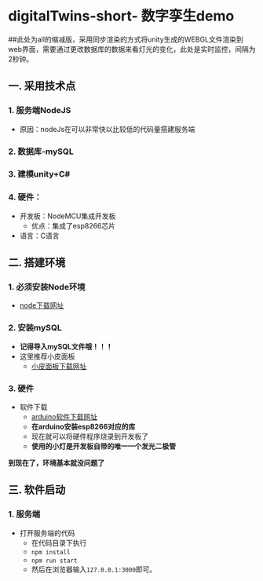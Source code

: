 # digitalTwins-short- 数字孪生demo
##此处为all的缩减版，采用同步渲染的方式将unity生成的WEBGL文件渲染到web界面，需要通过更改数据库的数据来看灯光的变化，此处是实时监控，间隔为2秒钟。

## 一. 采用技术点

### 1. 服务端NodeJS

+ 原因：nodeJs在可以非常快以比较低的代码量搭建服务端

### 2. 数据库-mySQL

### 3. 建模unity+C#

### 4. 硬件：

+ 开发板：NodeMCU集成开发板
  + 优点：集成了esp8266芯片
+ 语言：C语言

## 二. 搭建环境

### 1. 必须安装Node环境

+ [node下载网址](https://nodejs.org/en/)

### 2. 安装mySQL

+ **记得导入mySQL文件哦！！！**
+ 这里推荐小皮面板
  + [小皮面板下载网址](https://www.xp.cn/download.html)

### 3. 硬件

+ 软件下载
  + [arduino软件下载网址](https://www.arduino.cc/en/software)
  + **在arduino安装esp8266对应的库**
  + 现在就可以将硬件程序烧录到开发板了
  + **使用的小灯是开发板自带的唯一一个发光二极管**

**到现在了，环境基本就没问题了**

## 三. 软件启动

### 1. 服务端

+ 打开服务端的代码
  + 在代码目录下执行 
  + `npm install`
  + `npm run start`
  + 然后在浏览器输入`127.0.0.1:3000`即可。

### 
